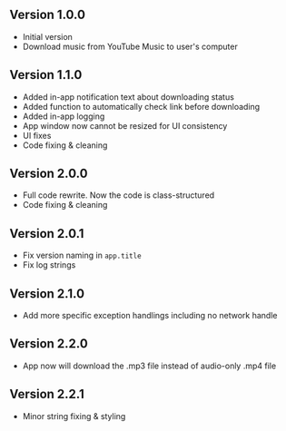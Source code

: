 ## Version 1.0.0
- Initial version
- Download music from YouTube Music to user's computer

## Version 1.1.0
- Added in-app notification text about downloading status
- Added function to automatically check link before downloading
- Added in-app logging
- App window now cannot be resized for UI consistency
- UI fixes
- Code fixing & cleaning

## Version 2.0.0
- Full code rewrite. Now the code is class-structured
- Code fixing & cleaning

## Version 2.0.1
- Fix version naming in `app.title`
- Fix log strings

## Version 2.1.0
- Add more specific exception handlings including no network handle

## Version 2.2.0
- App now will download the .mp3 file instead of audio-only .mp4 file

## Version 2.2.1
- Minor string fixing & styling